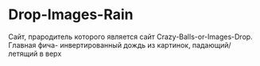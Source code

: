 # Drop-Images-Rain
 
Сайт, прародитель которого является сайт Crazy-Balls-or-Images-Drop. Главная фича- инвертированный дождь из картинок, падающий/летящий в верх
